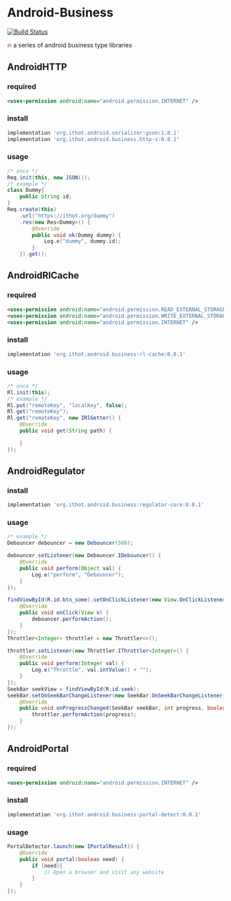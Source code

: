 # Android-Business

[![Build Status](https://img.shields.io/travis/ithot-all/android-business/master.svg?style=flat-square)](https://travis-ci.org/ithot-all/android-business)

:fire: a series of android business type libraries 

## AndroidHTTP

### required
```xml
<uses-permission android:name="android.permission.INTERNET" />
```

### install
```gradle
implementation 'org.ithot.android.serializer:gson:1.0.1'
implementation 'org.ithot.android.business.http-s:0.0.1'
```

### usage
```java
/* once */
Req.init(this, new JSON());
/* example */
class Dummy{
    public String id;
}
Req.create(this)
    .url("https://ithot.org/dummy")
    .res(new Res<Dummy>() {
        @Override
        public void ok(Dummy dummy) {
            Log.e("dummy", dummy.id);
        }
    }).get();
```

## AndroidRlCache

### required
```xml
<uses-permission android:name="android.permission.READ_EXTERNAL_STORAGE" />
<uses-permission android:name="android.permission.WRITE_EXTERNAL_STORAGE" />
<uses-permission android:name="android.permission.INTERNET" />
```

### install
```gradle
implementation 'org.ithot.android.business:rl-cache:0.0.1'
```

### usage
```java
/* once */
Rl.init(this);
/* example */
Rl.put("remoteKey", "localKey", false);
Rl.get("remoteKey");
Rl.get("remoteKey", new IRlGetter() {
    @Override
    public void get(String path) {

    }
});
```
## AndroidRegulator

### install
```gradle
implementation 'org.ithot.android.business:regulator-core:0.0.1'
```

### usage
```java
/* example */
Debouncer debouncer = new Debouncer(500);

debouncer.setListener(new Debouncer.IDebouncer() {
    @Override
    public void perform(Object val) {
        Log.e("perform", "Debouncer");
    }
});

findViewById(R.id.btn_some).setOnClickListener(new View.OnClickListener() {
    @Override
    public void onClick(View v) {
        debouncer.performAction();
    }
});
Throttler<Integer> throttler = new Throttler<>();

throttler.setListener(new Throttler.IThrottler<Integer>() {
    @Override
    public void perform(Integer val) {
        Log.e("Throttle", val.intValue() + "");
    }
});
SeekBar seekView = findViewById(R.id.seek);
seekBar.setOnSeekBarChangeListener(new SeekBar.OnSeekBarChangeListener() {
    @Override
    public void onProgressChanged(SeekBar seekBar, int progress, boolean fromUser) {
        throttler.performAction(progress);
    }
});
```

## AndroidPortal

### required
```xml
<uses-permission android:name="android.permission.INTERNET" />
```

### install
```gradle
implementation 'org.ithot.android.business:portal-detect:0.0.1'
```

### usage
```java
PortalDetector.launch(new IPortalResult() {
    @Override
    public void portal(boolean need) {
        if (need){
            // Open a browser and visit any website
        }
    }
});
```
